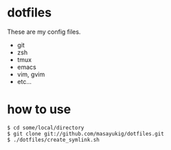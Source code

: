 dotfiles
========

These are my config files.

- git
- zsh
- tmux
- emacs
- vim, gvim
- etc...

how to use
==========

    $ cd some/local/directory
    $ git clone git://github.com/masayukig/dotfiles.git
    $ ./dotfiles/create_symlink.sh
